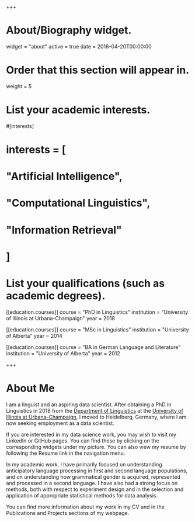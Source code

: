 +++
# About/Biography widget.
widget = "about"
active = true
date = 2016-04-20T00:00:00

# Order that this section will appear in.
weight = 5

# List your academic interests.
#[interests]
#  interests = [
#    "Artificial Intelligence",
#    "Computational Linguistics",
#    "Information Retrieval"
#  ]

# List your qualifications (such as academic degrees).
[[education.courses]]
  course = "PhD in Linguistics"
  institution = "University of Illinois at Urbana-Champaign"
  year = 2018

[[education.courses]]
  course = "MSc in Linguistics"
  institution = "University of Alberta"
  year = 2014

[[education.courses]]
  course = "BA in German Language and Literature"
  institution = "University of Alberta"
  year = 2012
 
+++

# About Me

I am a linguist and an aspiring data scientist. After obtaining a PhD in Linguistics in 2018 from the [Department of Linguistics](http://www.linguistics.illinois.edu) at the [University of Illinois at Urbana-Champaign](http://illinois.edu), I moved to Heidelberg, Germany, where I am now seeking employment as a data scientist.

If you are interested in my data science work, you may wish to visit my LinkedIn or GitHub pages. You can find these by clicking on the corresponding widgets under my picture. You can also view my resume by following the Resume link in the navigation menu.

In my academic work, I have primarily focused on understanding anticipatory language processing in first and second language populations, and on understanding how grammatical gender is acquired, represented and processed in a second language. I have also had a strong focus on methods, both with respect to experiment design and in the selection and application of appropriate statistical methods for data analysis.

You can find more information about my work in my CV and in the Publications and Projects sections of my webpage.
